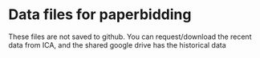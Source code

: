 # Data files for paperbidding

These files are not saved to github. 
You can request/download the recent data from ICA, and the shared google drive has the historical data  
